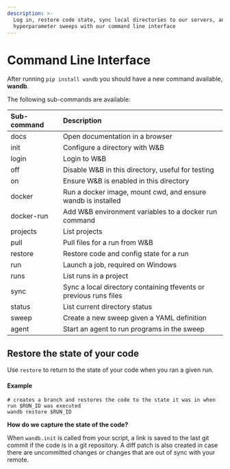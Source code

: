 ```yaml
---
description: >-
  Log in, restore code state, sync local directories to our servers, and run
  hyperparameter sweeps with our command line interface
---
```


# Command Line Interface

After running `pip install wandb` you should have a new command available, **wandb**. 

The following sub-commands are available:

| Sub-command | Description |
| :--- | :--- |
| docs | Open documentation in a browser |
| init | Configure a directory with W&B |
| login | Login to W&B |
| off | Disable W&B in this directory, useful for testing |
| on | Ensure W&B is enabled in this directory |
| docker | Run a docker image, mount cwd, and ensure wandb is installed |
| docker-run | Add W&B environment variables to a docker run command |
| projects | List projects |
| pull | Pull files for a run from W&B |
| restore | Restore code and config state for a run |
| run | Launch a job, required on Windows |
| runs | List runs in a project |
| sync | Sync a local directory containing tfevents or previous runs files |
| status | List current directory status |
| sweep | Create a new sweep given a YAML definition |
| agent | Start an agent to run programs in the sweep |

## Restore the state of your code

Use `restore` to return to the state of your code when you ran a given run.

#### Example

```text
# creates a branch and restores the code to the state it was in when run $RUN_ID was executed
wandb restore $RUN_ID
```

**How do we capture the state of the code?**

When `wandb.init` is called from your script, a link is saved to the last git commit if the code is in a git repository. A diff patch is also created in case there are uncommitted changes or changes that are out of sync with your remote.

